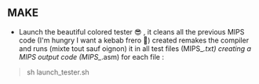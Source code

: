 MAKE
-------

* Launch the beautiful colored tester :sunglasses: , it cleans all the previous MIPS code (I'm hungry I want a kebab frero :taco:) created remakes the compiler and runs (mixte tout sauf oignon) it in all test files (MIPS_*.txt) creating a MIPS output code (MIPS_*.asm) for each file : 
> 
>	sh launch_tester.sh
>